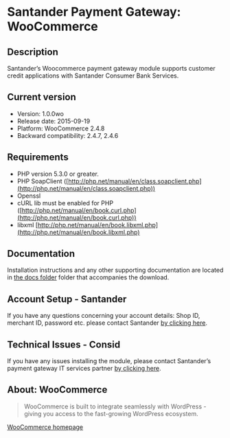 # Santander Payment Gateway: WooCommerce

## Description
Santander’s Woocommerce payment gateway module supports customer credit applications with Santander Consumer Bank Services.

## Current version
* Version: 1.0.0wo
* Release date: 2015-09-19
* Platform: WooCommerce 2.4.8
* Backward compatibility: 2.4.7, 2.4.6

## Requirements
* PHP version 5.3.0 or greater.
* PHP SoapClient ([http://php.net/manual/en/class.soapclient.php](http://php.net/manual/en/class.soapclient.php))
* Openssl
* cURL lib must be enabled for PHP ([http://php.net/manual/en/book.curl.php](http://php.net/manual/en/book.curl.php))
* libxml [http://php.net/manual/en/book.libxml.php](http://php.net/manual/en/book.libxml.php)

## Documentation
Installation instructions and any other supporting documentation are located in [the docs folder](./docs) folder that accompanies the download.

## Account Setup - Santander
If you have any questions concerning your account details: Shop ID, merchant ID, password etc. please contact Santander [by clicking here](http://santander.consid.se/site/contact?department=2).

## Technical Issues - Consid
If you have any issues installing the module, please contact Santander’s payment gateway IT services partner [by clicking here](http://santander.consid.se/site/contact?department=1).

## About: WooCommerce
> WooCommerce is built to integrate seamlessly with WordPress - giving you access to the fast-growing WordPress ecosystem.

[WooCommerce homepage](http://www.woothemes.com/woocommerce/)
